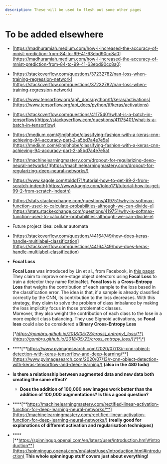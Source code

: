 ```yaml
---
description: These will be used to flesh out some other pages
---
```


# To be added elsewhere

* [https://madhuramiah.medium.com/how-i-increased-the-accuracy-of-mnist-prediction-from-84-to-99-41-63ebd90cc8a0](https://madhuramiah.medium.com/how-i-increased-the-accuracy-of-mnist-prediction-from-84-to-99-41-63ebd90cc8a0)
* [https://stackoverflow.com/questions/37232782/nan-loss-when-training-regression-network](https://stackoverflow.com/questions/37232782/nan-loss-when-training-regression-network)
* [https://www.tensorflow.org/api\_docs/python/tf/keras/activations](https://www.tensorflow.org/api_docs/python/tf/keras/activations)
* [https://stackoverflow.com/questions/41175401/what-is-a-batch-in-tensorflow](https://stackoverflow.com/questions/41175401/what-is-a-batch-in-tensorflow)
* [https://medium.com/@mjbhobe/classifying-fashion-with-a-keras-cnn-achieving-94-accuracy-part-2-a5bd7a4e7e5a](https://medium.com/@mjbhobe/classifying-fashion-with-a-keras-cnn-achieving-94-accuracy-part-2-a5bd7a4e7e5a)
* [https://machinelearningmastery.com/dropout-for-regularizing-deep-neural-networks/](https://machinelearningmastery.com/dropout-for-regularizing-deep-neural-networks/)
* [https://www.kaggle.com/toldo171/tutorial-how-to-get-99-2-from-scratch-indepth](https://www.kaggle.com/toldo171/tutorial-how-to-get-99-2-from-scratch-indepth)
* [https://stats.stackexchange.com/questions/419751/why-is-softmax-function-used-to-calculate-probabilities-although-we-can-divide-e](https://stats.stackexchange.com/questions/419751/why-is-softmax-function-used-to-calculate-probabilities-although-we-can-divide-e)
* Future project idea: celluar automata
* [https://stackoverflow.com/questions/44164749/how-does-keras-handle-multilabel-classification](https://stackoverflow.com/questions/44164749/how-does-keras-handle-multilabel-classification)
* **Focal Loss**

  **Focal Loss** was introduced by Lin et al., from Facebook, in [this paper](https://arxiv.org/abs/1708.02002). They claim to improve one-stage object detectors using **Focal Loss** to train a detector they name RetinaNet. **Focal loss** is a **Cross-Entropy Loss** that weighs the contribution of each sample to the loss based in the classification error. The idea is that, if a sample is already classified correctly by the CNN, its contribution to the loss decreases. With this strategy, they claim to solve the problem of class imbalance by making the loss implicitly focus in those problematic classes.  
   Moreover, they also weight the contribution of each class to the lose in a more explicit class balancing. They use Sigmoid activations, so **Focal loss** could also be considered a **Binary Cross-Entropy Loss**  
  
  [**https://gombru.github.io/2018/05/23/cross\_entropy\_loss/**](https://gombru.github.io/2018/05/23/cross_entropy_loss/)\*\*\*\*

* \*\*\*\*[**https://www.pyimagesearch.com/2020/07/13/r-cnn-object-detection-with-keras-tensorflow-and-deep-learning/**](https://www.pyimagesearch.com/2020/07/13/r-cnn-object-detection-with-keras-tensorflow-and-deep-learning/) **\(also in the 480 todo\)**
* **Is there a relationship between augmented data and new data both creating the same effect?**
  * **Does the addition of 100,000 new images work better than the addition of 100,000 augmentations? Is this a good question?**
* \*\*\*\*[**https://machinelearningmastery.com/rectified-linear-activation-function-for-deep-learning-neural-networks/**](https://machinelearningmastery.com/rectified-linear-activation-function-for-deep-learning-neural-networks/) **\(really good for explanations of different activation and regularisation techniques\)**
* \*\*\*\*[**https://spinningup.openai.com/en/latest/user/introduction.hml\#introduction**](https://spinningup.openai.com/en/latest/user/introduction.html#introduction) **This whole spinningup stuff covers just about everything!**

